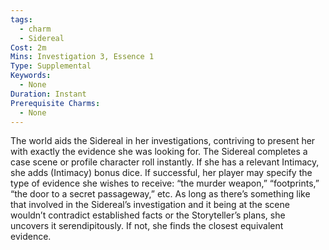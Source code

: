 ```yaml
---
tags:
  - charm
  - Sidereal
Cost: 2m
Mins: Investigation 3, Essence 1
Type: Supplemental
Keywords:
  - None
Duration: Instant
Prerequisite Charms:
  - None
---
```

The world aids the Sidereal in her investigations, contriving to present her with exactly the evidence she was looking for. The Sidereal completes a case scene or profile character roll instantly. If she has a relevant Intimacy, she adds (Intimacy) bonus dice. If successful, her player may specify the type of evidence she wishes to receive: “the murder weapon,” “footprints,” “the door to a secret passageway,” etc. As long as there’s something like that involved in the Sidereal’s investigation and it being at the scene wouldn’t contradict established facts or the Storyteller’s plans, she uncovers it serendipitously. If not, she finds the closest equivalent evidence.